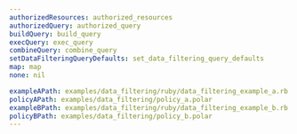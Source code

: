 ```yaml
---
authorizedResources: authorized_resources
authorizedQuery: authorized_query
buildQuery: build_query
execQuery: exec_query
combineQuery: combine_query
setDataFilteringQueryDefaults: set_data_filtering_query_defaults
map: map
none: nil

exampleAPath: examples/data_filtering/ruby/data_filtering_example_a.rb
policyAPath: examples/data_filtering/policy_a.polar
exampleBPath: examples/data_filtering/ruby/data_filtering_example_b.rb
policyBPath: examples/data_filtering/policy_b.polar
---
```

